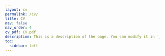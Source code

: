 ```yaml
---
layout: cv
permalink: /cv/
title: CV
nav: false
nav_order: 4
cv_pdf: CV.pdf
description: This is a description of the page. You can modify it in '_pages/cv.md'. You can also change or remove the top pdf download button.
toc:
  sidebar: left
---
```

